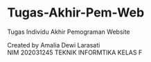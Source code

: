 # Tugas-Akhir-Pem-Web
Tugas Individu Akhir Pemograman Website

Created by Amalia Dewi Larasati <br>
NIM 202031245
TEKNIK INFORMTIKA KELAS F
